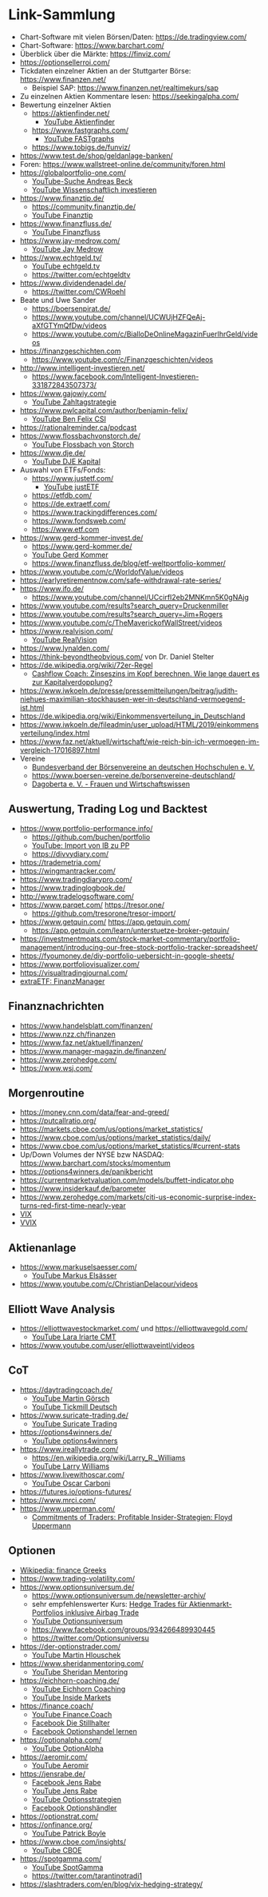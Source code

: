 Link-Sammlung
=============

- Chart-Software mit vielen Börsen/Daten: <https://de.tradingview.com/>
- Chart-Software: <https://www.barchart.com/>
- Überblick über die Märkte: <https://finviz.com/>
- <https://optionsellerroi.com/>
- Tickdaten einzelner Aktien an der Stuttgarter Börse: <https://www.finanzen.net/>
   - Beispiel SAP: <https://www.finanzen.net/realtimekurs/sap>
- Zu einzelnen Aktien Kommentare lesen: <https://seekingalpha.com/>
- Bewertung einzelner Aktien
   - <https://aktienfinder.net/>
      - [YouTube Aktienfinder](https://www.youtube.com/channel/UCp4NH9dmMSN2l8PPeVHfEsQ)
   - <https://www.fastgraphs.com/>
      - [YouTube FASTgraphs](https://www.youtube.com/c/FASTgraphs/videos)
   - <https://www.tobigs.de/funviz/>
- <https://www.test.de/shop/geldanlage-banken/>
- Foren: <https://www.wallstreet-online.de/community/foren.html>
- <https://globalportfolio-one.com/>
   - [YouTube-Suche Andreas Beck](https://www.youtube.com/results?search_query=Andreas+Beck)
   - [YouTube Wissenschaftlich investieren](https://www.youtube.com/channel/UCoSKQ9e_DsYpFVsuUKaus9A/videos)
- <https://www.finanztip.de/>
   - <https://community.finanztip.de/>
   - [YouTube Finanztip](https://www.youtube.com/c/FinanztipDe/videos)
- <https://www.finanzfluss.de/>
   - [YouTube Finanzfluss](https://www.youtube.com/c/Finanzfluss/videos)
- <https://www.jay-medrow.com/>
   - [YouTube Jay Medrow](https://www.youtube.com/c/JayMedrow/videos)
- <https://www.echtgeld.tv/>
   - [YouTube echtgeld.tv](https://www.youtube.com/c/echtgeldtv/videos)
   - <https://twitter.com/echtgeldtv>
- <https://www.dividendenadel.de/>
   - <https://twitter.com/CWRoehl>
- Beate und Uwe Sander
   - <https://boersenpirat.de/>
   - <https://www.youtube.com/channel/UCWUjHZFQeAj-aXfGTYmQfDw/videos>
   - <https://www.youtube.com/c/BialloDeOnlineMagazinFuerIhrGeld/videos>
- <https://finanzgeschichten.com>
   - <https://www.youtube.com/c/Finanzgeschichten/videos>
- <http://www.intelligent-investieren.net/>
   - <https://www.facebook.com/Intelligent-Investieren-331872843507373/>
- <https://www.gajowiy.com/>
   - [YouTube Zahltagstrategie](https://www.youtube.com/c/Zahltagstrategie/videos)
- <https://www.pwlcapital.com/author/benjamin-felix/>
   - [YouTube Ben Felix CSI](https://www.youtube.com/c/BenFelixCSI/videos)
- <https://rationalreminder.ca/podcast>
- <https://www.flossbachvonstorch.de/>
   - [YouTube Flossbach von Storch](https://www.youtube.com/channel/UCGXecnnvZtccgknZGtppNiw/videos)
- <https://www.dje.de/>
   - [YouTube DJE Kapital](https://www.youtube.com/c/DJEKapitalAG/videos)
- Auswahl von ETFs/Fonds:
   - <https://www.justetf.com/>
      - [YouTube justETF](https://www.youtube.com/c/justETF/videos)
   - <https://etfdb.com/>
   - <https://de.extraetf.com/>
   - <https://www.trackingdifferences.com/>
   - <https://www.fondsweb.com/>
   - <https://www.etf.com>
- <https://www.gerd-kommer-invest.de/>
   - <https://www.gerd-kommer.de/>
   - [YouTube Gerd Kommer](https://www.youtube.com/c/GerdKommer/videos)
   - <https://www.finanzfluss.de/blog/etf-weltportfolio-kommer/>
- <https://www.youtube.com/c/WorldofValue/videos>
- <https://earlyretirementnow.com/safe-withdrawal-rate-series/>
- <https://www.ifo.de/>
   - <https://www.youtube.com/channel/UCcirfI2eb2MNKmn5K0gNAjg>
- <https://www.youtube.com/results?search_query=Druckenmiller>
- <https://www.youtube.com/results?search_query=Jim+Rogers>
- <https://www.youtube.com/c/TheMaverickofWallStreet/videos>
- <https://www.realvision.com/>
   - [YouTube RealVision](https://www.youtube.com/c/RealVisionFinance/videos)
- <https://www.lynalden.com/>
- <https://think-beyondtheobvious.com/> von Dr. Daniel Stelter
- <https://de.wikipedia.org/wiki/72er-Regel>
   - [Cashflow Coach: Zinseszins im Kopf berechnen. Wie lange dauert es zur Kapitalverdopplung?](https://www.youtube.com/watch?v=YZIFeU5H9PQ)
- <https://www.iwkoeln.de/presse/pressemitteilungen/beitrag/judith-niehues-maximilian-stockhausen-wer-in-deutschland-vermoegend-ist.html>
- <https://de.wikipedia.org/wiki/Einkommensverteilung_in_Deutschland>
- <https://www.iwkoeln.de/fileadmin/user_upload/HTML/2019/einkommensverteilung/index.html>
- <https://www.faz.net/aktuell/wirtschaft/wie-reich-bin-ich-vermoegen-im-vergleich-17016897.html>
- Vereine
   - [Bundesverband der Börsenvereine an deutschen Hochschulen e. V.](https://www.bvh.org/)
   - <https://www.boersen-vereine.de/borsenvereine-deutschland/>
   - [Dagoberta e. V. - Frauen und Wirtschaftswissen](https://www.dagoberta.de/)


Auswertung, Trading Log und Backtest
------------------------------------

- <https://www.portfolio-performance.info/>
   - <https://github.com/buchen/portfolio>
   - [YouTube: Import von IB zu PP](https://www.youtube.com/watch?v=1qveIqa49hA)
   - <https://divvydiary.com/>
- <https://trademetria.com/>
- <https://wingmantracker.com/>
- <https://www.tradingdiarypro.com/>
- <https://www.tradinglogbook.de/>
- <http://www.tradelogsoftware.com/>
- <https://www.parqet.com/> <https://tresor.one/>
   - <https://github.com/tresorone/tresor-import/>
- <https://www.getquin.com/> <https://app.getquin.com/>
   - <https://app.getquin.com/learn/unterstuetze-broker-getquin/>
- <https://investmentmoats.com/stock-market-commentary/portfolio-management/introducing-our-free-stock-portfolio-tracker-spreadsheet/>
- <https://fyoumoney.de/diy-portfolio-uebersicht-in-google-sheets/>
- <https://www.portfoliovisualizer.com/>
- <https://visualtradingjournal.com/>
- [extraETF: FinanzManager](https://de.extraetf.com/user/portfolio)


Finanznachrichten
-----------------

- <https://www.handelsblatt.com/finanzen/>
- <https://www.nzz.ch/finanzen>
- <https://www.faz.net/aktuell/finanzen/>
- <https://www.manager-magazin.de/finanzen/>
- <https://www.zerohedge.com/>
- <https://www.wsj.com/>


Morgenroutine
-------------

- <https://money.cnn.com/data/fear-and-greed/>
- <https://putcallratio.org/>
- <https://markets.cboe.com/us/options/market_statistics/>
- <https://www.cboe.com/us/options/market_statistics/daily/>
- <https://www.cboe.com/us/options/market_statistics/#current-stats>
- Up/Down Volumes der NYSE bzw NASDAQ: <https://www.barchart.com/stocks/momentum>
- <https://options4winners.de/panikbericht>
- <https://currentmarketvaluation.com/models/buffett-indicator.php>
- <https://www.insiderkauf.de/barometer>
- <https://www.zerohedge.com/markets/citi-us-economic-surprise-index-turns-red-first-time-nearly-year>
- [VIX](https://finance.yahoo.com/quote/%5EVIX/)
- [VVIX](https://finance.yahoo.com/quote/%5EVVIX/)


Aktienanlage
------------

- <https://www.markuselsaesser.com/>
   - [YouTube Markus Elsässer](https://www.youtube.com/channel/UCrl3m6hXSCJUZIZd0cK6w4A)
- <https://www.youtube.com/c/ChristianDelacour/videos>


Elliott Wave Analysis
---------------------

- <https://elliottwavestockmarket.com/> und <https://elliottwavegold.com/>
   - [YouTube Lara Iriarte CMT](https://www.youtube.com/user/ElliottWaveAnalysis/videos)
- <https://www.youtube.com/user/elliottwaveintl/videos>


CoT
---

- <https://daytradingcoach.de/>
   - [YouTube Martin Görsch](https://www.youtube.com/c/DaytradingCoachMartinGoersch/videos)
   - [YouTube Tickmill Deutsch](https://www.youtube.com/channel/UCv8DaPYIQMKZGptwRjcDx4w/videos)
- <https://www.suricate-trading.de/>
   - [YouTube Suricate Trading](https://www.youtube.com/channel/UCl0nSqiiixKmnfbztLLsZvg/videos)
- <https://options4winners.de/>
   - [YouTube options4winners](https://www.youtube.com/c/options4winners/videos)
- <https://www.ireallytrade.com/>
   - <https://en.wikipedia.org/wiki/Larry_R._Williams>
   - [YouTube Larry Williams](https://www.youtube.com/user/ireallytrade1/videos)
- <https://www.livewithoscar.com/>
   - [YouTube Oscar Carboni](https://www.youtube.com/c/futuresanalysts/videos)
- <https://futures.io/options-futures/>
- <https://www.mrci.com/>
- <https://www.upperman.com/>
   - [Commitments of Traders: Profitable Insider-Strategien: Floyd Uppermann](https://www.amazon.de/Commitments-Traders-Insider-Strategien-Floyd-Uppermann/dp/3898792080/ref=sr_1_1)


Optionen
--------

- [Wikipedia: finance Greeks](https://en.wikipedia.org/wiki/Greeks_(finance))
- <https://www.trading-volatility.com/>
- <https://www.optionsuniversum.de/>
   - <https://www.optionsuniversum.de/newsletter-archiv/>
   - sehr empfehlenswerter Kurs: [Hedge Trades für Aktienmarkt-Portfolios inklusive Airbag Trade](https://www.optionsuniversum.de/produkt/airbag-trade-hedge-trades-schutz-vor-marktcrashes/)
   - [YouTube Optionsuniversum](https://www.youtube.com/channel/UCxC8_fDHeRR75LJrjZKZTzg/videos)
   - <https://www.facebook.com/groups/934266489930445>
   - <https://twitter.com/Optionsuniversu>
- <https://der-optionstrader.com/>
   - [YouTube Martin Hlouschek](https://www.youtube.com/c/MartinHlouschekOptionstrader/videos)
- <https://www.sheridanmentoring.com/>
   - [YouTube Sheridan Mentoring](https://www.youtube.com/channel/UC9LbCrFQn4zezf9BX27837A)
- <https://eichhorn-coaching.de/>
   - [YouTube Eichhorn Coaching](https://www.youtube.com/c/EichhornCoaching/videos)
   - [YouTube Inside Markets](https://www.youtube.com/c/InsideMarkets/videos)
- <https://finance.coach/>
   - [YouTube Finance.Coach](https://www.youtube.com/c/FinanceCoach/videos)
   - [Facebook Die Stillhalter](https://www.facebook.com/groups/die.stillhalter)
   - [Facebook Optionshandel lernen](https://www.facebook.com/groups/optionshandel.lernen)
- <https://optionalpha.com/>
   - [YouTube OptionAlpha](https://www.youtube.com/c/OptionAlpha/videos)
- <https://aeromir.com/>
   - [YouTube Aeromir](https://www.youtube.com/c/Aeromir/videos)
- <https://jensrabe.de/>
   - [Facebook Jens Rabe](https://www.facebook.com/rabeacademy/)
   - [YouTube Jens Rabe](https://www.youtube.com/c/JensRabeKanal/videos)
   - [YouTube Optionsstrategien](https://www.youtube.com/c/Optionshandel/videos)
   - [Facebook Optionshändler](https://www.facebook.com/groups/optionshaendler/)
- <https://optionstrat.com/>
- <https://onfinance.org/>
   - [YouTube Patrick Boyle](https://www.youtube.com/c/PatrickBoyleOnFinance/videos)
- <https://www.cboe.com/insights/>
   - [YouTube CBOE](https://www.youtube.com/user/CBOEtv/videos)
- <https://spotgamma.com/>
   - [YouTube SpotGamma](https://www.youtube.com/c/spotgamma/videos)
   - <https://twitter.com/tarantinotradi1>
- <https://slashtraders.com/en/blog/vix-hedging-strategy/>


